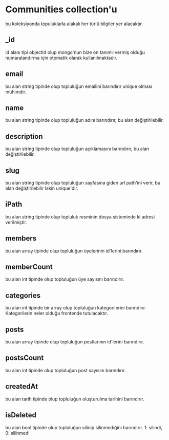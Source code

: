 # Communities collection'u
bu koleksiyonda topuluklarla alakalı her türlü bilgiler yer alacaktır.

## _id
id alanı tipi objectid olup mongo'nun bize ön tanımlı vermiş olduğu numaralandırma için otomatik olarak kullanılmaktadır.

## email
bu alan string tipinde olup topluluğun emailini barındırır unique olması mühimdir.

## name
bu alan string tipinde olup topluluğun adını barındırır, bu alan değiştirilebilir.

## description
bu alan string tipinde olup topluluğun açıklamasını barındırır, bu alan değiştirilebilir.

## slug
bu alan string tipinde olup topluluğun sayfasına giden url path'ini verir, bu alan değiştirilebilir lakin unique'dir.

## iPath
bu alan string tipinde olup topluluk resminin dosya sisteminde ki adresi verilmiştir.

## members
bu alan array tipinde olup topluluğun üyelerinin id'lerini barındırır.

## memberCount
bu alan int tipinde olup topluluğun üye sayısını barındırır.

## categories
bu alan int tipinde bir array olup topluluğun kategorilerini barındırır. Kategorilerin neler olduğu frontende tutulacaktır.

## posts
bu alan array tipinde olup topluluğun postlarının id'lerini barındırır.

## postsCount
bu alan int tipinde olup topluluğun post sayısını barındırır.

## createdAt
bu alan tarih tipinde olup topluluğun oluşturulma tarihini barındırır.

## isDeleted
bu alan bool tipinde olup topluluğun silinip silinmediğini barındırır. 1: silindi, 0: silinmedi
```